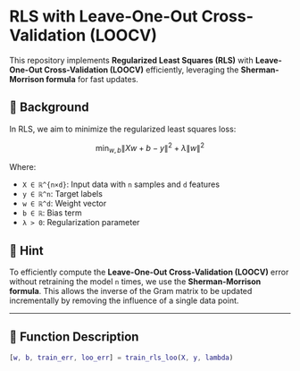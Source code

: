 
# RLS with Leave-One-Out Cross-Validation (LOOCV)

This repository implements **Regularized Least Squares (RLS)** with **Leave-One-Out Cross-Validation (LOOCV)** efficiently, leveraging the **Sherman-Morrison formula** for fast updates.

## 📘 Background

In RLS, we aim to minimize the regularized least squares loss:

$$
\min_{w, b} \|Xw + b - y\|^2 + \lambda \|w\|^2
$$

Where:
- `X ∈ ℝ^{n×d}`: Input data with `n` samples and `d` features
- `y ∈ ℝ^n`: Target labels
- `w ∈ ℝ^d`: Weight vector
- `b ∈ ℝ`: Bias term
- `λ > 0`: Regularization parameter
## 🧠 Hint

To efficiently compute the **Leave-One-Out Cross-Validation (LOOCV)** error without retraining the model `n` times, we use the **Sherman-Morrison formula**. This allows the inverse of the Gram matrix to be updated incrementally by removing the influence of a single data point.

---

## 🚀 Function Description

```matlab
[w, b, train_err, loo_err] = train_rls_loo(X, y, lambda)